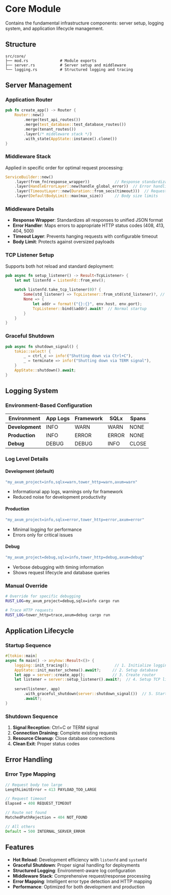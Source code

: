 # Core Module

Contains the fundamental infrastructure components: server setup, logging system, and application lifecycle management.

## Structure

```
src/core/
├── mod.rs              # Module exports
├── server.rs           # Server setup and middleware
└── logging.rs          # Structured logging and tracing
```

## Server Management

### Application Router
```rust
pub fn create_app() -> Router {
    Router::new()
        .merge(test_api_routes())
        .merge(test_database::test_database_routes())
        .merge(tenant_routes())
        .layer(/* middleware stack */)
        .with_state(AppState::instance().clone())
}
```

### Middleware Stack
Applied in specific order for optimal request processing:

```rust
ServiceBuilder::new()
    .layer(from_fn(response_wrapper))           // Response standardization
    .layer(HandleErrorLayer::new(handle_global_error))  // Error handling
    .layer(TimeoutLayer::new(Duration::from_secs(timeout)))  // Request timeouts
    .layer(DefaultBodyLimit::max(max_size))     // Body size limits
```

### Middleware Details
- **Response Wrapper**: Standardizes all responses to unified JSON format
- **Error Handler**: Maps errors to appropriate HTTP status codes (408, 413, 404, 500)
- **Timeout Layer**: Prevents hanging requests with configurable timeout
- **Body Limit**: Protects against oversized payloads

### TCP Listener Setup
Supports both hot reload and standard deployment:

```rust
pub async fn setup_listener() -> Result<TcpListener> {
    let mut listenfd = ListenFd::from_env();
    
    match listenfd.take_tcp_listener(0)? {
        Some(std_listener) => TcpListener::from_std(std_listener)?, // Hot reload
        None => {
            let addr = format!("{}:{}", env.host, env.port);
            TcpListener::bind(&addr).await?  // Normal startup
        }
    }
}
```

### Graceful Shutdown
```rust
pub async fn shutdown_signal() {
    tokio::select! {
        _ = ctrl_c => info!("Shutting down via Ctrl+C"),
        _ = terminate => info!("Shutting down via TERM signal"),
    }
    AppState::shutdown().await;
}
```

## Logging System

### Environment-Based Configuration

| Environment | App Logs | Framework | SQLx | Spans |
|-------------|----------|-----------|------|-------|
| **Development** | INFO | WARN | WARN | NONE |
| **Production** | INFO | ERROR | ERROR | NONE |
| **Debug** | DEBUG | DEBUG | INFO | CLOSE |

### Log Level Details

#### Development (default)
```rust
"my_axum_project=info,sqlx=warn,tower_http=warn,axum=warn"
```
- Informational app logs, warnings only for framework
- Reduced noise for development productivity

#### Production
```rust
"my_axum_project=info,sqlx=error,tower_http=error,axum=error"
```
- Minimal logging for performance
- Errors only for critical issues

#### Debug
```rust
"my_axum_project=debug,sqlx=info,tower_http=debug,axum=debug"
```
- Verbose debugging with timing information
- Shows request lifecycle and database queries

### Manual Override
```bash
# Override for specific debugging
RUST_LOG=my_axum_project=debug,sqlx=info cargo run

# Trace HTTP requests
RUST_LOG=tower_http=trace,axum=debug cargo run
```

## Application Lifecycle

### Startup Sequence
```rust
#[tokio::main]
async fn main() -> anyhow::Result<()> {
    logging::init_tracing();                    // 1. Initialize logging
    AppState::init_master_schema().await?;     // 2. Setup database
    let app = server::create_app();            // 3. Create router
    let listener = server::setup_listener().await?;  // 4. Setup TCP listener
    
    serve(listener, app)
        .with_graceful_shutdown(server::shutdown_signal())  // 5. Start with shutdown
        .await?;
}
```

### Shutdown Sequence
1. **Signal Reception**: Ctrl+C or TERM signal
2. **Connection Draining**: Complete existing requests
3. **Resource Cleanup**: Close database connections
4. **Clean Exit**: Proper status codes

## Error Handling

### Error Type Mapping
```rust
// Request body too large
LengthLimitError → 413 PAYLOAD_TOO_LARGE

// Request timeout
Elapsed → 408 REQUEST_TIMEOUT

// Route not found
MatchedPathRejection → 404 NOT_FOUND

// All others
Default → 500 INTERNAL_SERVER_ERROR
```

## Features

- **Hot Reload**: Development efficiency with `listenfd` and `systemfd`
- **Graceful Shutdown**: Proper signal handling for deployments
- **Structured Logging**: Environment-aware log configuration
- **Middleware Stack**: Comprehensive request/response processing
- **Error Mapping**: Intelligent error type detection and HTTP mapping
- **Performance**: Optimized for both development and production 
